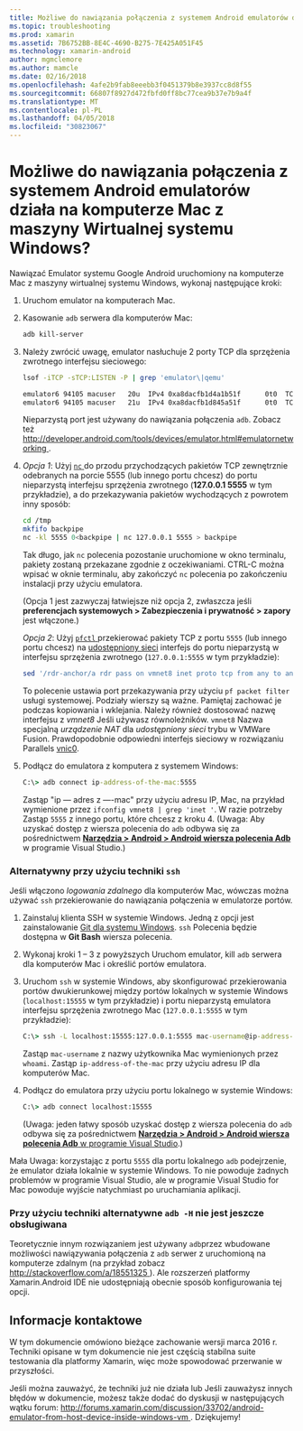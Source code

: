 ```yaml
---
title: Możliwe do nawiązania połączenia z systemem Android emulatorów działa na komputerze Mac z maszyny Wirtualnej systemu Windows?
ms.topic: troubleshooting
ms.prod: xamarin
ms.assetid: 7B6752BB-8E4C-4690-B275-7E425A051F45
ms.technology: xamarin-android
author: mgmclemore
ms.author: mamcle
ms.date: 02/16/2018
ms.openlocfilehash: 4afe2b9fab8eeebb3f0451379b8e3937cc8d8f55
ms.sourcegitcommit: 66807f8927d472fbfd0ff8bc77cea9b37e7b9a4f
ms.translationtype: MT
ms.contentlocale: pl-PL
ms.lasthandoff: 04/05/2018
ms.locfileid: "30823067"
---
```

# <a name="is-it-possible-to-connect-to-android-emulators-running-on-a-mac-from-a-windows-vm"></a>Możliwe do nawiązania połączenia z systemem Android emulatorów działa na komputerze Mac z maszyny Wirtualnej systemu Windows?

Nawiązać Emulator systemu Google Android uruchomiony na komputerze Mac z maszyny wirtualnej systemu Windows, wykonaj następujące kroki:

1.  Uruchom emulator na komputerach Mac.

2.  Kasowanie `adb` serwera dla komputerów Mac:

    ```bash
    adb kill-server
    ```

3.  Należy zwrócić uwagę, emulator nasłuchuje 2 porty TCP dla sprzężenia zwrotnego interfejsu sieciowego:

    ```bash
    lsof -iTCP -sTCP:LISTEN -P | grep 'emulator\|qemu'

    emulator6 94105 macuser   20u  IPv4 0xa8dacfb1d4a1b51f      0t0  TCP localhost:5555 (LISTEN)
    emulator6 94105 macuser   21u  IPv4 0xa8dacfb1d845a51f      0t0  TCP localhost:5554 (LISTEN)
    ```

    Nieparzystą port jest używany do nawiązania połączenia `adb`. Zobacz też [ http://developer.android.com/tools/devices/emulator.html#emulatornetworking ](http://developer.android.com/tools/devices/emulator.html#emulatornetworking).

4.  _Opcja 1_: Użyj [ `nc` ](https://developer.apple.com/library/mac/documentation/Darwin/Reference/ManPages/man1/nc.1.html) do przodu przychodzących pakietów TCP zewnętrznie odebranych na porcie 5555 (lub innego portu chcesz) do portu nieparzystą interfejsu sprzężenia zwrotnego (**127.0.0.1 5555** w tym przykładzie), a do przekazywania pakietów wychodzących z powrotem inny sposób:

    ```bash
    cd /tmp
    mkfifo backpipe
    nc -kl 5555 0<backpipe | nc 127.0.0.1 5555 > backpipe
    ```

    Tak długo, jak `nc` polecenia pozostanie uruchomione w okno terminalu, pakiety zostaną przekazane zgodnie z oczekiwaniami. CTRL-C można wpisać w oknie terminalu, aby zakończyć `nc` polecenia po zakończeniu instalacji przy użyciu emulatora.

    (Opcja 1 jest zazwyczaj łatwiejsze niż opcja 2, zwłaszcza jeśli **preferencjach systemowych > Zabezpieczenia i prywatność > zapory** jest włączone.) 

    _Opcja 2_: Użyj [ `pfctl` ](https://developer.apple.com/library/mac/documentation/Darwin/Reference/ManPages/man8/pfctl.8.html) przekierować pakiety TCP z portu `5555` (lub innego portu chcesz) na [udostępniony sieci](http://kb.parallels.com/en/4948) interfejs do portu nieparzystą w interfejsu sprzężenia zwrotnego (`127.0.0.1:5555` w tym przykładzie):

    ```bash
    sed '/rdr-anchor/a rdr pass on vmnet8 inet proto tcp from any to any port 5555 -> 127.0.0.1 port 5555' /etc/pf.conf | sudo pfctl -ef -
    ```

    To polecenie ustawia port przekazywania przy użyciu `pf packet filter` usługi systemowej. Podziały wierszy są ważne. Pamiętaj zachować je podczas kopiowania i wklejania. Należy również dostosować nazwę interfejsu z *vmnet8* Jeśli używasz równoleżników. `vmnet8` Nazwa specjalną *urządzenie NAT* dla *udostępniony sieci* trybu w VMWare Fusion. Prawdopodobnie odpowiedni interfejs sieciowy w rozwiązaniu Parallels [vnic0](http://download.parallels.com/doc/psbm/en/Parallels_Server_Bare_Metal_Users_Guide/29258.htm).

5.  Podłącz do emulatora z komputera z systemem Windows:

    ```cmd
    C:\> adb connect ip-address-of-the-mac:5555
    ```

    Zastąp "ip — adres z —-mac" przy użyciu adresu IP, Mac, na przykład wymienione przez `ifconfig vmnet8 | grep 'inet '`. W razie potrzeby Zastąp `5555` z innego portu, które chcesz z kroku 4\. (Uwaga: Aby uzyskać dostęp z wiersza polecenia do `adb` odbywa się za pośrednictwem [ **Narzędzia > Android > Android wiersza polecenia Adb** ](~/cross-platform/troubleshooting/questions/version-logs.md#adb-logcat) w programie Visual Studio.)

### <a name="alternate-technique-using-ssh"></a>Alternatywny przy użyciu techniki `ssh`

Jeśli włączono _logowania zdalnego_ dla komputerów Mac, wówczas można używać `ssh` przekierowanie do nawiązania połączenia w emulatorze portów.

1.  Zainstaluj klienta SSH w systemie Windows. Jedną z opcji jest zainstalowanie [Git dla systemu Windows](https://git-for-windows.github.io/). `ssh` Polecenia będzie dostępna w **Git Bash** wiersza polecenia.

2.  Wykonaj kroki 1 – 3 z powyższych Uruchom emulator, kill `adb` serwera dla komputerów Mac i określić portów emulatora.

3.  Uruchom `ssh` w systemie Windows, aby skonfigurować przekierowania portów dwukierunkowej między portów lokalnych w systemie Windows (`localhost:15555` w tym przykładzie) i portu nieparzystą emulatora interfejsu sprzężenia zwrotnego Mac (`127.0.0.1:5555` w tym przykładzie):

    ```cmd 
    C:\> ssh -L localhost:15555:127.0.0.1:5555 mac-username@ip-address-of-the-mac
    ```

    Zastąp `mac-username` z nazwy użytkownika Mac wymienionych przez `whoami`. Zastąp `ip-address-of-the-mac` przy użyciu adresu IP dla komputerów Mac.

4.  Podłącz do emulatora przy użyciu portu lokalnego w systemie Windows:

    ```cmd
    C:\> adb connect localhost:15555
    ```

    (Uwaga: jeden łatwy sposób uzyskać dostęp z wiersza polecenia do `adb` odbywa się za pośrednictwem [ **Narzędzia > Android > Android wiersza polecenia Adb** w programie Visual Studio](~/cross-platform/troubleshooting/questions/version-logs.md#adb-logcat).)

Mała Uwaga: korzystając z portu `5555` dla portu lokalnego `adb` podejrzenie, że emulator działa lokalnie w systemie Windows. To nie powoduje żadnych problemów w programie Visual Studio, ale w programie Visual Studio for Mac powoduje wyjście natychmiast po uruchamiania aplikacji.

### <a name="alternate-technique-using-adb--h-is-not-yet-supported"></a>Przy użyciu techniki alternatywne `adb -H` nie jest jeszcze obsługiwana

Teoretycznie innym rozwiązaniem jest używany `adb`przez wbudowane możliwości nawiązywania połączenia z `adb` serwer z uruchomioną na komputerze zdalnym (na przykład zobacz [ http://stackoverflow.com/a/18551325 ](http://stackoverflow.com/a/18551325)).
Ale rozszerzeń platformy Xamarin.Android IDE nie udostępniają obecnie sposób konfigurowania tej opcji.

## <a name="contact-information"></a>Informacje kontaktowe

W tym dokumencie omówiono bieżące zachowanie wersji marca 2016 r. Techniki opisane w tym dokumencie nie jest częścią stabilna suite testowania dla platformy Xamarin, więc może spowodować przerwanie w przyszłości.

Jeśli można zauważyć, że techniki już nie działa lub Jeśli zauważysz innych błędów w dokumencie, możesz także dodać do dyskusji w następujących wątku forum: [ http://forums.xamarin.com/discussion/33702/android-emulator-from-host-device-inside-windows-vm ](http://forums.xamarin.com/discussion/33702/android-emulator-from-host-device-inside-windows-vm).
Dziękujemy!

